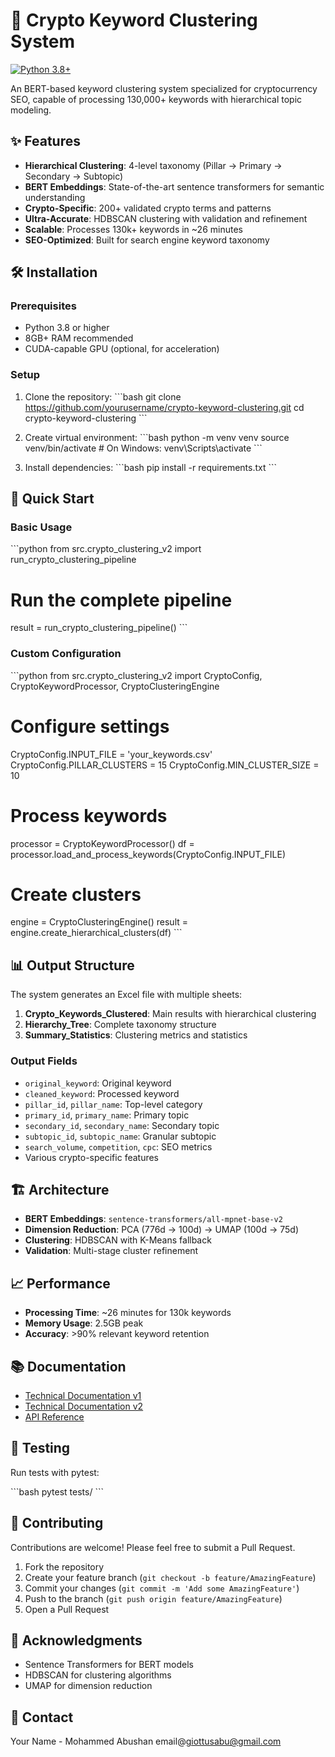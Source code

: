 # 🚀 Crypto Keyword Clustering System

[![Python 3.8+](https://img.shields.io/badge/python-3.8+-blue.svg)](https://www.python.org/downloads/)


An BERT-based keyword clustering system specialized for cryptocurrency SEO, capable of processing 130,000+ keywords with hierarchical topic modeling.

## ✨ Features

- **Hierarchical Clustering**: 4-level taxonomy (Pillar → Primary → Secondary → Subtopic)
- **BERT Embeddings**: State-of-the-art sentence transformers for semantic understanding
- **Crypto-Specific**: 200+ validated crypto terms and patterns
- **Ultra-Accurate**: HDBSCAN clustering with validation and refinement
- **Scalable**: Processes 130k+ keywords in ~26 minutes
- **SEO-Optimized**: Built for search engine keyword taxonomy

## 🛠️ Installation

### Prerequisites
- Python 3.8 or higher
- 8GB+ RAM recommended
- CUDA-capable GPU (optional, for acceleration)

### Setup

1. Clone the repository:
\`\`\`bash
git clone https://github.com/yourusername/crypto-keyword-clustering.git
cd crypto-keyword-clustering
\`\`\`

2. Create virtual environment:
\`\`\`bash
python -m venv venv
source venv/bin/activate  # On Windows: venv\Scripts\activate
\`\`\`

3. Install dependencies:
\`\`\`bash
pip install -r requirements.txt
\`\`\`

## 🚀 Quick Start

### Basic Usage

\`\`\`python
from src.crypto_clustering_v2 import run_crypto_clustering_pipeline

# Run the complete pipeline
result = run_crypto_clustering_pipeline()
\`\`\`

### Custom Configuration

\`\`\`python
from src.crypto_clustering_v2 import CryptoConfig, CryptoKeywordProcessor, CryptoClusteringEngine

# Configure settings
CryptoConfig.INPUT_FILE = 'your_keywords.csv'
CryptoConfig.PILLAR_CLUSTERS = 15
CryptoConfig.MIN_CLUSTER_SIZE = 10

# Process keywords
processor = CryptoKeywordProcessor()
df = processor.load_and_process_keywords(CryptoConfig.INPUT_FILE)

# Create clusters
engine = CryptoClusteringEngine()
result = engine.create_hierarchical_clusters(df)
\`\`\`

## 📊 Output Structure

The system generates an Excel file with multiple sheets:

1. **Crypto_Keywords_Clustered**: Main results with hierarchical clustering
2. **Hierarchy_Tree**: Complete taxonomy structure
3. **Summary_Statistics**: Clustering metrics and statistics

### Output Fields

- `original_keyword`: Original keyword
- `cleaned_keyword`: Processed keyword
- `pillar_id`, `pillar_name`: Top-level category
- `primary_id`, `primary_name`: Primary topic
- `secondary_id`, `secondary_name`: Secondary topic
- `subtopic_id`, `subtopic_name`: Granular subtopic
- `search_volume`, `competition`, `cpc`: SEO metrics
- Various crypto-specific features

## 🏗️ Architecture

- **BERT Embeddings**: `sentence-transformers/all-mpnet-base-v2`
- **Dimension Reduction**: PCA (776d → 100d) → UMAP (100d → 75d)
- **Clustering**: HDBSCAN with K-Means fallback
- **Validation**: Multi-stage cluster refinement

## 📈 Performance

- **Processing Time**: ~26 minutes for 130k keywords
- **Memory Usage**: 2.5GB peak
- **Accuracy**: >90% relevant keyword retention

## 📚 Documentation

- [Technical Documentation v1](docs/technical_docs_v1.md)
- [Technical Documentation v2](docs/technical_docs_v2.md)
- [API Reference](docs/api_reference.md)

## 🧪 Testing

Run tests with pytest:

\`\`\`bash
pytest tests/
\`\`\`

## 🤝 Contributing

Contributions are welcome! Please feel free to submit a Pull Request.

1. Fork the repository
2. Create your feature branch (`git checkout -b feature/AmazingFeature`)
3. Commit your changes (`git commit -m 'Add some AmazingFeature'`)
4. Push to the branch (`git push origin feature/AmazingFeature`)
5. Open a Pull Request



## 🙏 Acknowledgments

- Sentence Transformers for BERT models
- HDBSCAN for clustering algorithms
- UMAP for dimension reduction

## 📧 Contact

Your Name - Mohammed Abushan email@giottusabu@gmail.com
